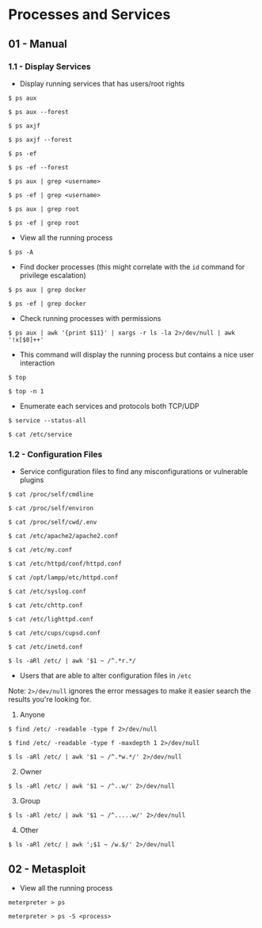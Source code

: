 # Processes and Services

## 01 - Manual

### 1.1 - Display Services

- Display running services that has users/root rights

```
$ ps aux

$ ps aux --forest

$ ps axjf

$ ps axjf --forest

$ ps -ef

$ ps -ef --forest
```

`$ ps aux | grep <username>`

`$ ps -ef | grep <username>`

`$ ps aux | grep root`

`$ ps -ef | grep root`

- View all the running process

`$ ps -A`

- Find docker processes (this might correlate with the `id` command for privilege escalation)

`$ ps aux | grep docker`

`$ ps -ef | grep docker`

- Check running processes with permissions

`$ ps aux | awk '{print $11}' | xargs -r ls -la 2>/dev/null | awk '!x[$0]++'`

- This command will display the running process but contains a nice user interaction

`$ top`

`$ top -n 1`

- Enumerate each services and protocols both TCP/UDP

`$ service --status-all`

`$ cat /etc/service`

### 1.2 - Configuration Files

- Service configuration files to find any misconfigurations or vulnerable plugins

`$ cat /proc/self/cmdline`

`$ cat /proc/self/environ`

`$ cat /proc/self/cwd/.env`

`$ cat /etc/apache2/apache2.conf`

`$ cat /etc/my.conf`

`$ cat /etc/httpd/conf/httpd.conf`

`$ cat /opt/lampp/etc/httpd.conf`

`$ cat /etc/syslog.conf`

`$ cat /etc/chttp.conf`

`$ cat /etc/lighttpd.conf`

`$ cat /etc/cups/cupsd.conf`

`$ cat /etc/inetd.conf`

`$ ls -aRl /etc/ | awk '$1 ~ /^.*r.*/`

- Users that are able to alter configuration files in `/etc`

Note: `2>/dev/null` ignores the error messages to make it easier search the results you're looking for.

1. Anyone

```
$ find /etc/ -readable -type f 2>/dev/null

$ find /etc/ -readable -type f -maxdepth 1 2>/dev/null

$ ls -aRl /etc/ | awk '$1 ~ /^.*w.*/' 2>/dev/null
```

2. Owner

`$ ls -aRl /etc/ | awk '$1 ~ /^..w/' 2>/dev/null`

3. Group

`$ ls -aRl /etc/ | awk '$1 ~ /^.....w/' 2>/dev/null`

4. Other

`$ ls -aRl /etc/ | awk ';$1 ~ /w.$/' 2>/dev/null`

## 02 - Metasploit

- View all the running process

```
meterpreter > ps

meterpreter > ps -S <process>
```